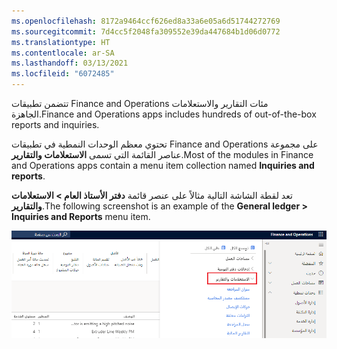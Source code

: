 ```yaml
---
ms.openlocfilehash: 8172a9464ccf626ed8a33a6e05a6d51744272769
ms.sourcegitcommit: 7d4cc5f2048fa309552e39da447684b1d06d0772
ms.translationtype: HT
ms.contentlocale: ar-SA
ms.lasthandoff: 03/13/2021
ms.locfileid: "6072485"
---
```

<span data-ttu-id="0e3b7-101">تتضمن تطبيقات Finance and Operations مئات التقارير والاستعلامات الجاهزة.</span><span class="sxs-lookup"><span data-stu-id="0e3b7-101">Finance and Operations apps includes hundreds of out-of-the-box reports and inquiries.</span></span>

<span data-ttu-id="0e3b7-102">تحتوي معظم الوحدات النمطية في تطبيقات Finance and Operations على مجموعة عناصر القائمة التي تسمى **الاستعلامات والتقارير**.</span><span class="sxs-lookup"><span data-stu-id="0e3b7-102">Most of the modules in Finance and Operations apps contain a menu item collection named **Inquiries and reports**.</span></span>  

<span data-ttu-id="0e3b7-103">تعد لقطة الشاشة التالية مثالاً على عنصر قائمة **دفتر الأستاذ العام > الاستعلامات والتقارير**.</span><span class="sxs-lookup"><span data-stu-id="0e3b7-103">The following screenshot is an example of the **General ledger > Inquiries and Reports** menu item.</span></span>

![لقطة شاشة لعنصر قائمة الاستعلامات والتقارير.](../media/inq-rep.png)